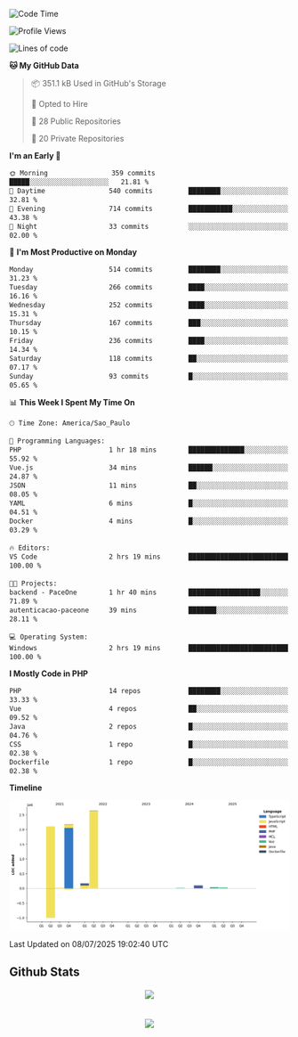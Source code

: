  
<!--START_SECTION:waka-->
![Code Time](http://img.shields.io/badge/Code%20Time-1%2C896%20hrs%2044%20mins-blue)

![Profile Views](http://img.shields.io/badge/Profile%20Views-0-blue)

![Lines of code](https://img.shields.io/badge/From%20Hello%20World%20I%27ve%20Written-7.2%20million%20lines%20of%20code-blue)

**🐱 My GitHub Data** 

> 📦 351.1 kB Used in GitHub's Storage 
 > 
> 💼 Opted to Hire
 > 
> 📜 28 Public Repositories 
 > 
> 🔑 20 Private Repositories 
 > 
**I'm an Early 🐤** 

```text
🌞 Morning                359 commits         █████░░░░░░░░░░░░░░░░░░░░   21.81 % 
🌆 Daytime                540 commits         ████████░░░░░░░░░░░░░░░░░   32.81 % 
🌃 Evening                714 commits         ███████████░░░░░░░░░░░░░░   43.38 % 
🌙 Night                  33 commits          ░░░░░░░░░░░░░░░░░░░░░░░░░   02.00 % 
```
📅 **I'm Most Productive on Monday** 

```text
Monday                   514 commits         ████████░░░░░░░░░░░░░░░░░   31.23 % 
Tuesday                  266 commits         ████░░░░░░░░░░░░░░░░░░░░░   16.16 % 
Wednesday                252 commits         ████░░░░░░░░░░░░░░░░░░░░░   15.31 % 
Thursday                 167 commits         ███░░░░░░░░░░░░░░░░░░░░░░   10.15 % 
Friday                   236 commits         ████░░░░░░░░░░░░░░░░░░░░░   14.34 % 
Saturday                 118 commits         ██░░░░░░░░░░░░░░░░░░░░░░░   07.17 % 
Sunday                   93 commits          █░░░░░░░░░░░░░░░░░░░░░░░░   05.65 % 
```


📊 **This Week I Spent My Time On** 

```text
🕑︎ Time Zone: America/Sao_Paulo

💬 Programming Languages: 
PHP                      1 hr 18 mins        ██████████████░░░░░░░░░░░   55.92 % 
Vue.js                   34 mins             ██████░░░░░░░░░░░░░░░░░░░   24.87 % 
JSON                     11 mins             ██░░░░░░░░░░░░░░░░░░░░░░░   08.05 % 
YAML                     6 mins              █░░░░░░░░░░░░░░░░░░░░░░░░   04.51 % 
Docker                   4 mins              █░░░░░░░░░░░░░░░░░░░░░░░░   03.29 % 

🔥 Editors: 
VS Code                  2 hrs 19 mins       █████████████████████████   100.00 % 

🐱‍💻 Projects: 
backend - PaceOne        1 hr 40 mins        ██████████████████░░░░░░░   71.89 % 
autenticacao-paceone     39 mins             ███████░░░░░░░░░░░░░░░░░░   28.11 % 

💻 Operating System: 
Windows                  2 hrs 19 mins       █████████████████████████   100.00 % 
```

**I Mostly Code in PHP** 

```text
PHP                      14 repos            ████████░░░░░░░░░░░░░░░░░   33.33 % 
Vue                      4 repos             ██░░░░░░░░░░░░░░░░░░░░░░░   09.52 % 
Java                     2 repos             █░░░░░░░░░░░░░░░░░░░░░░░░   04.76 % 
CSS                      1 repo              █░░░░░░░░░░░░░░░░░░░░░░░░   02.38 % 
Dockerfile               1 repo              █░░░░░░░░░░░░░░░░░░░░░░░░   02.38 % 
```



**Timeline**

![Lines of Code chart](https://raw.githubusercontent.com/MaueDev/MaueDev/main/assets/bar_graph.png)


 Last Updated on 08/07/2025 19:02:40 UTC
<!--END_SECTION:waka-->

## Github Stats  
<div align="center"><img src="https://github-readme-stats.vercel.app/api/top-langs/?username=MaueDev&hide_border=true&layout=compact" align="center" /></div>  

<br/>  

<br/>  

<div align="center">
<img src="https://komarev.com/ghpvc/?username=MaueDev&&style=flat-square" align="center" />
</div>  
  
